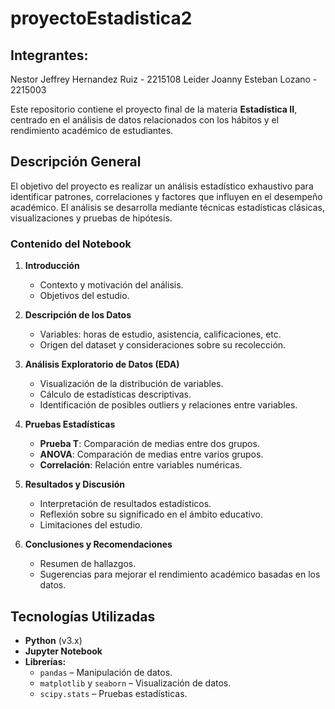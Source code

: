 # proyectoEstadistica2

## Integrantes:
Nestor Jeffrey Hernandez Ruiz - 2215108
Leider Joanny Esteban Lozano - 2215003

Este repositorio contiene el proyecto final de la materia **Estadística II**, centrado en el análisis de datos relacionados con los hábitos y el rendimiento académico de estudiantes.

## Descripción General

El objetivo del proyecto es realizar un análisis estadístico exhaustivo para identificar patrones, correlaciones y factores que influyen en el desempeño académico. El análisis se desarrolla mediante técnicas estadísticas clásicas, visualizaciones y pruebas de hipótesis.

### Contenido del Notebook

1. **Introducción**
   - Contexto y motivación del análisis.
   - Objetivos del estudio.

2. **Descripción de los Datos**
   - Variables: horas de estudio, asistencia, calificaciones, etc.
   - Origen del dataset y consideraciones sobre su recolección.

3. **Análisis Exploratorio de Datos (EDA)**
   - Visualización de la distribución de variables.
   - Cálculo de estadísticas descriptivas.
   - Identificación de posibles outliers y relaciones entre variables.

4. **Pruebas Estadísticas**
   - **Prueba T**: Comparación de medias entre dos grupos.
   - **ANOVA**: Comparación de medias entre varios grupos.
   - **Correlación**: Relación entre variables numéricas.

5. **Resultados y Discusión**
   - Interpretación de resultados estadísticos.
   - Reflexión sobre su significado en el ámbito educativo.
   - Limitaciones del estudio.

6. **Conclusiones y Recomendaciones**
   - Resumen de hallazgos.
   - Sugerencias para mejorar el rendimiento académico basadas en los datos.

## Tecnologías Utilizadas

- **Python** (v3.x)
- **Jupyter Notebook**
- **Librerías:**
  - `pandas` – Manipulación de datos.
  - `matplotlib` y `seaborn` – Visualización de datos.
  - `scipy.stats` – Pruebas estadísticas.
